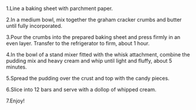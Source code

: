 1.Line a baking sheet with parchment paper.

2.In a medium bowl, mix together the graham 
cracker crumbs and butter until fully incorporated.

3.Pour the crumbs into the prepared baking sheet
 and press firmly in an even layer. Transfer to
  the refrigerator to firm, about 1 hour.

4.In the bowl of a stand mixer fitted with the 
whisk attachment, combine the pudding mix and heavy 
cream and whip until light and fluffy, about 5 minutes.

5.Spread the pudding over the crust and top with the 
candy pieces.

6.Slice into 12 bars and serve with a dollop of whipped 
cream.

7.Enjoy!